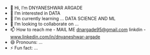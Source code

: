 - 👋 Hi, I’m DNYANESHWAR ARGADE
- 👀 I’m interested in DATA
- 🌱 I’m currently learning ... DATA SCIENCE AND ML
- 💞️ I’m looking to collaborate on ...
- 📫 How to reach me  - MAIL ME dnargade95@gmail.com  linkdin - www.linkedin.com/in/dnyaneshwar-argade
- 😄 Pronouns: ... 
- ⚡ Fun fact: ...

<!---
dnargade95/dnargade95 is a ✨ special ✨ repository because its `README.md` (this file) appears on your GitHub profile.
You can click the Preview link to take a look at your changes.
--->
